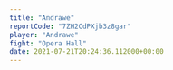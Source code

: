 ```yaml
---
title: "Andrawe"
reportCode: "7ZH2CdPXjb3z8gar"
player: "Andrawe"
fight: "Opera Hall"
date: 2021-07-21T20:24:36.112000+00:00
---
```

